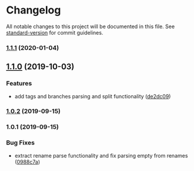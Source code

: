 # Changelog

All notable changes to this project will be documented in this file. See [standard-version](https://github.com/conventional-changelog/standard-version) for commit guidelines.

### [1.1.1](https://github.com/codevey/parse-git-numstat/compare/v1.1.0...v1.1.1) (2020-01-04)

## [1.1.0](https://github.com/codevey/parse-git-numstat/compare/v1.0.2...v1.1.0) (2019-10-03)


### Features

* add tags and branches parsing and split functionality ([de2dc09](https://github.com/codevey/parse-git-numstat/commit/de2dc09))

### [1.0.2](https://github.com/codevey/parse-git-numstat/compare/v1.0.1...v1.0.2) (2019-09-15)

### 1.0.1 (2019-09-15)


### Bug Fixes

* extract rename parse functionality and fix parsing empty from renames ([0988c7a](https://github.com/codevey/parse-git-numstat/commit/0988c7a))
